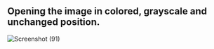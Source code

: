 ## Opening the image in colored, grayscale and unchanged position.
![Screenshot (91)](https://github.com/Ibrokhim7755/OpenCv/assets/89033710/c085b38c-45c6-4540-bb51-74ab937d4e53)
